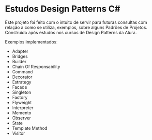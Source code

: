# Estudos Design Patterns C#

Este projeto foi feito com o intuito de servir para futuras consultas com relação a como se utiliza,
exemplos, sobre alguns Padrões de Projetos.
Construído após estudos nos cursos de Design Patterns da Alura. 

Exemplos implementados: 
* Adapter
* Bridges 
* Builder
* Chain Of Responsability
* Command
* Decorator
* Estrategy
* Facade
* Singleton
* Factory
* Flyweight
* Interpreter
* Memento
* Observer
* State
* Template Method
* Visitor